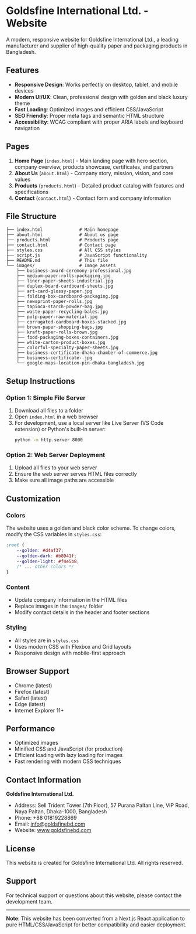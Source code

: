 # Goldsfine International Ltd. - Website

A modern, responsive website for Goldsfine International Ltd., a leading manufacturer and supplier of high-quality paper and packaging products in Bangladesh.

## Features

- **Responsive Design**: Works perfectly on desktop, tablet, and mobile devices
- **Modern UI/UX**: Clean, professional design with golden and black luxury theme
- **Fast Loading**: Optimized images and efficient CSS/JavaScript
- **SEO Friendly**: Proper meta tags and semantic HTML structure
- **Accessibility**: WCAG compliant with proper ARIA labels and keyboard navigation

## Pages

1. **Home Page** (`index.html`) - Main landing page with hero section, company overview, products showcase, certificates, and partners
2. **About Us** (`about.html`) - Company story, mission, vision, and core values
3. **Products** (`products.html`) - Detailed product catalog with features and specifications
4. **Contact** (`contact.html`) - Contact form and company information

## File Structure

```
├── index.html              # Main homepage
├── about.html              # About us page
├── products.html           # Products page
├── contact.html            # Contact page
├── styles.css              # All CSS styles
├── script.js               # JavaScript functionality
├── README.md               # This file
└── images/                 # Image assets
    ├── business-award-ceremony-professional.jpg
    ├── medium-paper-rolls-packaging.jpg
    ├── liner-paper-sheets-industrial.jpg
    ├── duplex-board-cardboard-sheets.jpg
    ├── art-card-glossy-paper.jpg
    ├── folding-box-cardboard-packaging.jpg
    ├── newsprint-paper-rolls.jpg
    ├── tapioca-starch-powder-bag.jpg
    ├── waste-paper-recycling-bales.jpg
    ├── pulp-paper-raw-material.jpg
    ├── corrugated-cardboard-boxes-stacked.jpg
    ├── brown-paper-shopping-bags.jpg
    ├── kraft-paper-rolls-brown.jpg
    ├── food-packaging-boxes-containers.jpg
    ├── white-carton-product-boxes.jpg
    ├── colorful-specialty-paper-sheets.jpg
    ├── business-certificate-dhaka-chamber-of-commerce.jpg
    ├── business-certificate-.jpg
    └── google-maps-location-pin-dhaka-bangladesh.jpg
```

## Setup Instructions

### Option 1: Simple File Server
1. Download all files to a folder
2. Open `index.html` in a web browser
3. For development, use a local server like Live Server (VS Code extension) or Python's built-in server:
   ```bash
   python -m http.server 8000
   ```

### Option 2: Web Server Deployment
1. Upload all files to your web server
2. Ensure the web server serves HTML files correctly
3. Make sure all image paths are accessible

## Customization

### Colors
The website uses a golden and black color scheme. To change colors, modify the CSS variables in `styles.css`:

```css
:root {
    --golden: #d4af37;
    --golden-dark: #b8941f;
    --golden-light: #f4e5b8;
    /* ... other colors */
}
```

### Content
- Update company information in the HTML files
- Replace images in the `images/` folder
- Modify contact details in the header and footer sections

### Styling
- All styles are in `styles.css`
- Uses modern CSS with Flexbox and Grid layouts
- Responsive design with mobile-first approach

## Browser Support

- Chrome (latest)
- Firefox (latest)
- Safari (latest)
- Edge (latest)
- Internet Explorer 11+

## Performance

- Optimized images
- Minified CSS and JavaScript (for production)
- Efficient loading with lazy loading for images
- Fast rendering with modern CSS techniques

## Contact Information

**Goldsfine International Ltd.**
- Address: Sell Trident Tower (7th Floor), 57 Purana Paltan Line, VIP Road, Naya Paltan, Dhaka-1000, Bangladesh
- Phone: +88 01819228869
- Email: info@goldsfinebd.com
- Website: www.goldsfinebd.com

## License

This website is created for Goldsfine International Ltd. All rights reserved.

## Support

For technical support or questions about this website, please contact the development team.

---

**Note**: This website has been converted from a Next.js React application to pure HTML/CSS/JavaScript for better compatibility and easier deployment.